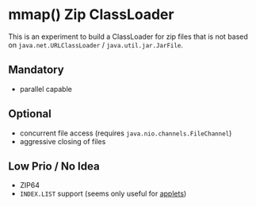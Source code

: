 mmap() Zip ClassLoader
======================

This is an experiment to build a ClassLoader for zip files that is not based on `java.net.URLClassLoader` / `java.util.jar.JarFile`.

Mandatory
---------
* parallel capable

Optional
--------
* concurrent file access (requires `java.nio.channels.FileChannel`)
* aggressive closing of files

Low Prio / No Idea
------------------
* ZIP64
* `INDEX.LIST` support (seems only useful for [applets](http://docs.oracle.com/javase/7/docs/technotes/guides/jar/jar.html#JAR%20Index))

